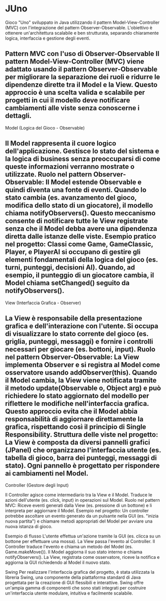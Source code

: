 # JUno
Gioco "Uno" sviluppato in Java utilizzando il pattern Model-View-Controller (MVC) con l'integrazione del pattern Observer-Observable. L'obiettivo è ottenere un'architettura scalabile e ben strutturata, separando chiaramente logica, interfaccia e gestione degli eventi.

Pattern MVC con l'uso di Observer-Observable
Il pattern Model-View-Controller (MVC) viene adattato usando il pattern Observer-Observable per migliorare la separazione dei ruoli e ridurre le dipendenze dirette tra il Model e la View. Questo approccio è una scelta valida e scalabile per progetti in cui il modello deve notificare cambiamenti alle viste senza conoscerne i dettagli.
--------------------------------------------------------------------------------------------------------------------------------------------------------------------------------------------

Model (Logica del Gioco - Observable)

Il Model rappresenta il cuore logico dell'applicazione. Gestisce lo stato del sistema e la logica di business senza preoccuparsi di come queste informazioni verranno mostrate o utilizzate.
Ruolo nel pattern Observer-Observable:
Il Model estende Observable e quindi diventa una fonte di eventi. Quando lo stato cambia (es. avanzamento del gioco, modifica dello stato di un giocatore), il modello chiama notifyObservers().
Questo meccanismo consente di notificare tutte le View registrate senza che il Model debba avere una dipendenza diretta dalle istanze delle viste.
Esempio pratico nel progetto:
Classi come Game, GameClassic, Player, e PlayerAI si occupano di gestire gli elementi fondamentali della logica del gioco (es. turni, punteggi, decisioni AI).
Quando, ad esempio, il punteggio di un giocatore cambia, il Model chiama setChanged() seguito da notifyObservers().
--------------------------------------------------------------------------------------------------------------------------------------------------------------------------------------------

View (Interfaccia Grafica - Observer)

La View è responsabile della presentazione grafica e dell'interazione con l'utente. Si occupa di visualizzare lo stato corrente del gioco (es. griglia, punteggi, messaggi) e fornire i controlli necessari per giocare (es. bottoni, input).
Ruolo nel pattern Observer-Observable:
La View implementa Observer e si registra al Model come osservatore usando addObserver(this).
Quando il Model cambia, la View viene notificata tramite il metodo update(Observable o, Object arg) e può richiedere lo stato aggiornato del modello per riflettere le modifiche nell'interfaccia grafica.
Questo approccio evita che il Model abbia responsabilità di aggiornare direttamente la grafica, rispettando così il principio di Single Responsibility.
Struttura delle viste nel progetto:
La View è composta da diversi pannelli grafici (JPanel) che organizzano l'interfaccia utente (es. tabella di gioco, barra dei punteggi, messaggi di stato). Ogni pannello è progettato per rispondere ai cambiamenti nel Model.
--------------------------------------------------------------------------------------------------------------------------------------------------------------------------------------------

Controller (Gestore degli Input)
   
Il Controller agisce come intermediario tra la View e il Model. Traduce le azioni dell'utente (es. click, input) in operazioni sul Model.
Ruolo nel pattern MVC:
Riceve eventi generati dalla View (es. pressione di un bottone) e li interpreta per aggiornare il Model.
Esempio nel progetto:
Un controller potrebbe ascoltare un evento generato da un pulsante nella GUI (es. "inizia nuova partita") e chiamare metodi appropriati del Model per avviare una nuova istanza di gioco.


Esempio di flusso
L'utente effettua un'azione tramite la GUI (es. clicca su un bottone per effettuare una mossa).
La View passa l'evento al Controller.
Il Controller traduce l'evento e chiama un metodo del Model (es. Game.makeMove()).
Il Model aggiorna il suo stato interno e chiama notifyObservers().
La View, registrata come osservatore, riceve la notifica e aggiorna la GUI richiedendo al Model il nuovo stato.

Swing
Per realizzare l'interfaccia grafica del progetto, è stata utilizzata la libreria Swing, una componente della piattaforma standard di Java progettata per la creazione di GUI flessibili e interattive. Swing offre un'ampia gamma di componenti che sono stati integrati per costruire un'interfaccia utente modulare, intuitiva e facilmente scalabile.
